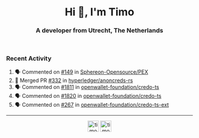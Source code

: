 <h1 align="center">Hi 👋, I'm Timo</h1>
<h3 align="center">A developer from Utrecht, The Netherlands</h3>
<br/>
<!-- https://github.com/rahuldkjain/github-profile-readme-generator --!>

<!--  <p align="left"><img src="https://github-readme-stats.vercel.app/api?username=timoglastra&show_icons=true&count_private=true&" alt="timoglastra" /></p> --!>

<!--
Github language stats
<p align="left"><img src="https://github-readme-stats.vercel.app/api/top-langs/?username=timoglastra&layout=compact" alt="timoglastra" /><p>
-->

<!-- Codestats language stats -->
<!-- <p align="left"><img src="https://codestats-readme.vercel.app/api/top-langs/?username=timoglastra&layout=compact&language_count=12" alt="timoglastra" /><p>    --!>
  
<h3>Recent Activity</h3>

<!--START_SECTION:activity-->
1. 🗣 Commented on [#149](https://github.com/Sphereon-Opensource/PEX/issues/149#issuecomment-2041051471) in [Sphereon-Opensource/PEX](https://github.com/Sphereon-Opensource/PEX)
2. 🎉 Merged PR [#332](https://github.com/hyperledger/anoncreds-rs/pull/332) in [hyperledger/anoncreds-rs](https://github.com/hyperledger/anoncreds-rs)
3. 🗣 Commented on [#1811](https://github.com/openwallet-foundation/credo-ts/pull/1811#issuecomment-2040676061) in [openwallet-foundation/credo-ts](https://github.com/openwallet-foundation/credo-ts)
4. 🗣 Commented on [#1820](https://github.com/openwallet-foundation/credo-ts/issues/1820#issuecomment-2039623228) in [openwallet-foundation/credo-ts](https://github.com/openwallet-foundation/credo-ts)
5. 🗣 Commented on [#267](https://github.com/openwallet-foundation/credo-ts-ext/issues/267#issuecomment-2039223655) in [openwallet-foundation/credo-ts-ext](https://github.com/openwallet-foundation/credo-ts-ext)
<!--END_SECTION:activity-->

---

<p align="center">
<a href="https://twitter.com/timoglastra" target="blank"><img align="center" src="https://cdn.jsdelivr.net/npm/simple-icons@3.0.1/icons/twitter.svg" alt="timoglastra" height="30" width="30" /></a>
<a href="https://linkedin.com/in/timoglastra" target="blank"><img align="center" src="https://cdn.jsdelivr.net/npm/simple-icons@3.0.1/icons/linkedin.svg" alt="timoglastra" height="30" width="30" /></a>
</p>



